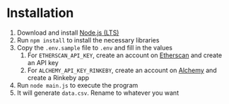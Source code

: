 # Installation

1. Download and install [Node.js (LTS)](https://nodejs.org/en/)
2. Run `npm install` to install the necessary libraries
3. Copy the `.env.sample` file to `.env` and fill in the values
    1. For `ETHERSCAN_API_KEY`, create an account on [Etherscan](https://etherscan.io/register) and create an API key
    2. For `ALCHEMY_API_KEY_RINKEBY`, create an account on [Alchemy](https://auth.alchemyapi.io/signup) and create a Rinkeby app
4. Run `node main.js` to execute the program
5. It will generate `data.csv`. Rename to whatever you want
